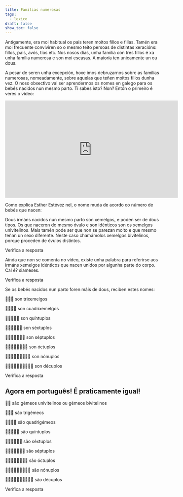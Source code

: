 ```yaml
---
title: Familias numerosas
tags:
  - lexico
draft: false
show_toc: false
---
```

Antigamente, era moi habitual os pais teren moitos fillos e fillas. Tamén era moi frecuente conviviren so o mesmo teito persoas de distintas xeracións: fillos, pais, avós, tíos etc. Nos nosos días, unha familia con tres fillos é xa unha familia numerosa e son moi escasas. A maioría ten unicamente un ou dous. 

A pesar de seren unha excepción, hoxe imos debruzarnos sobre as familias numerosas, nomeadamente, sobre aquelas que teñen moitos fillos dunha vez. O noso obxectivo vai ser aprendermos os nomes en galego para os bebés nacidos nun mesmo parto. Ti sabes isto? Non? Entón o primeiro é veres o vídeo: 

<iframe width="560" height="315" src="https://www.youtube.com/embed/FQfghLHlDh0?si=534mIfRNI-C3hCqX" title="YouTube video player" frameborder="0" allow="accelerometer; autoplay; clipboard-write; encrypted-media; gyroscope; picture-in-picture; web-share" allowfullscreen></iframe>

Como explica Esther Estévez nel, o nome muda de acordo co número de bebés que nacen:

Dous irmáns nacidos nun mesmo parto son <e-answer>xemelgos</e-answer>, e poden ser de dous tipos. Os que naceron do mesmo óvulo e son idénticos son os <e-answer>xemelgos</e-answer> <e-answer>univitelinos</e-answer>. Mais tamén pode ser que non se parezan moito e que mesmo teñan un sexo diferente. Neste caso chamámolos <e-answer>xemelgos</e-answer> <e-answer>bivitelinos</e-answer>, porque proceden de óvulos distintos. 

<e-validate>Verifica a resposta</e-validate>

Aínda que non se comenta no vídeo, existe unha palabra para referirse aos irmáns xemelgos idénticos que nacen unidos por algunha parte do corpo. Cal é? <e-answer>siameses</e-answer>.

<e-validate>Verifica a resposta</e-validate>

Se os bebés nacidos nun parto foren máis de dous, reciben estes nomes:

👶👶👶 son <e-answer>trixemelgos</e-answer>

👶👶👶👶 son <e-answer>cuadrixemelgos</e-answer>

👶👶👶👶👶 son  <e-answer>quíntuplos</e-answer>

👶👶👶👶👶👶 son  <e-answer>séxtuplos</e-answer>

👶👶👶👶👶👶👶 son  <e-answer>séptuplos</e-answer>

👶👶👶👶👶👶👶👶 son  <e-answer>óctuplos</e-answer>

👶👶👶👶👶👶👶👶👶 son  <e-answer>nónuplos</e-answer>

👶👶👶👶👶👶👶👶👶👶 son <e-answer readonly>décuplos</e-answer>

<e-validate>Verifica a resposta</e-validate>

## Agora em português! É praticamente igual!

👶👶 são <e-answer readonly>gémeos</e-answer> <e-answer>univitelinos</e-answer> ou <e-answer>gémeos</e-answer> <e-answer>bivitelinos</e-answer>

👶👶👶 são <e-answer>trigémeos</e-answer>

👶👶👶👶 são <e-answer readonly>quadrigémeos</e-answer>

👶👶👶👶👶 são <e-answer>quíntuplos</e-answer>

👶👶👶👶👶👶 são <e-answer readonly>sêxtuplos</e-answer>

👶👶👶👶👶👶👶 são <e-answer>séptuplos</e-answer>

👶👶👶👶👶👶👶👶 são <e-answer>óctuplos</e-answer>

👶👶👶👶👶👶👶👶👶 são <e-answer>nónuplos</e-answer>

👶👶👶👶👶👶👶👶👶👶 são <e-answer readonly>décuplos</e-answer>

<e-validate>Verifica a resposta</e-validate>
